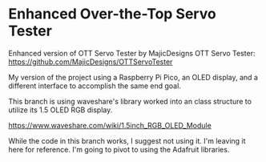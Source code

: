 # Enhanced Over-the-Top Servo Tester

Enhanced version of OTT Servo Tester by MajicDesigns OTT Servo Tester: https://github.com/MajicDesigns/OTTServoTester

My version of the project using a Raspberry Pi Pico, an OLED display, and a different interface to accomplish the same end goal.

This branch is using waveshare's library worked into an class structure to utilize its 1.5 OLED RGB display.

https://www.waveshare.com/wiki/1.5inch_RGB_OLED_Module

While the code in this branch works, I suggest not using it. I'm leaving it here for reference. I'm going to pivot to using the Adafruit libraries.
